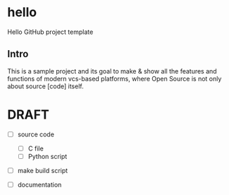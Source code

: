 # hello
Hello GitHub project template

## Intro
This is a sample project and its goal to make & show all the features and functions
of modern vcs-based platforms, where Open Source is not only about source [code] itself.


# DRAFT

- [ ] source code
  - [ ] C file
  - [ ] Python script
- [ ] make build script
- [ ] documentation

